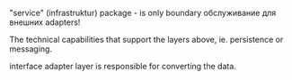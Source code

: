 "service" (infrastruktur) package - is only boundary обслуживание для внешних adapters!

The technical capabilities that support the layers above, ie. persistence or messaging.

interface adapter layer is responsible for converting the data.